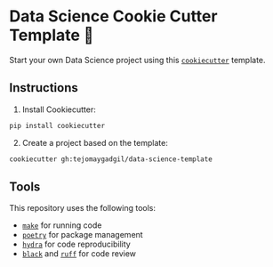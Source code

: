 # Data Science Cookie Cutter Template 🍪
Start your own Data Science project using this [`cookiecutter`](https://github.com/cookiecutter/cookiecutter) template.

## Instructions
1. Install Cookiecutter:
```bash
pip install cookiecutter
```

2. Create a project based on the template:
```bash
cookiecutter gh:tejomaygadgil/data-science-template
```

## Tools
This repository uses the following tools:
* [`make`](https://www.gnu.org/software/make/) for running code
* [`poetry`](https://python-poetry.org) for package management 
* [`hydra`](https://hydra.cc/) for code reproducibility
* [`black`](https://github.com/psf/black) and [`ruff`](https://github.com/charliermarsh/ruff-pre-commit) for code review 
